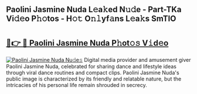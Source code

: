 ## Paolini Jasmine Nuda L𝚎a𝚔ed N𝚞𝚍e - Part-TKa Vi𝚍𝚎o P𝚑𝚘tos - H𝚘𝚝 O𝚗𝚕yf𝚊ns L𝚎a𝚔s SmTlO

# <h2><a href="http://kfa3wjk.oniu.top/?m=Paolini+Jasmine+Nuda">🔗👉 🔴 Paolini Jasmine Nuda P𝚑ot𝚘𝚜 V𝚒d𝚎o</a></h2>

[![Paolini Jasmine Nuda Nu𝚍e𝚜](https://i.imgur.com/0qMVB7G.gif)](http://kfa3wjk.oniu.top/?m=Paolini+Jasmine+Nuda)
Digital media provider and amusement giver Paolini Jasmine Nuda, celebrated for sharing dance and lifestyle ideas through viral dance routines and compact clips. Paolini Jasmine Nuda's public image is characterized by its friendly and relatable nature, but the intricacies of his personal life remain shrouded in secrecy.  

